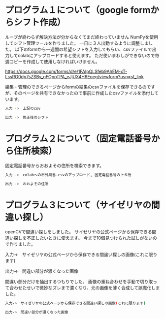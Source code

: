 # プログラム１について（google formからシフト作成）

ループが終わらず解決方法が分からなくてまだ終わっていません
NumPyを使用してシフト管理ツールを作りました。
一日に３人出勤するように調整しました。
以下のformから一週間の希望シフトを入力してもらい、csvファイルで出力してcolabにアップロードすると使えます。
ただ使いまわしができないので毎週コピーを作成して使用しなければいけません。

https://docs.google.com/forms/d/e/1FAIpQLSfeb9AhEM-xT-LssRO0dp7sZSBv_qFOppTPA_eJjUX4H6Eoeg/viewform?usp=sf_link

編集・管理のできるページからformの結果のcsvファイルを保存できるのですが、そのページを共有できなかったので事前に作成したcsvファイルを添付しています。

```bash
入力 ->　上記のcsv

出力 ->　修正後のシフト
```


# プログラム２について（固定電話番号から住所検索）

固定電話番号からおおよその住所を検索できます。


```bash
入力 ->　colabへの市外局番.csvのアップロード, 固定電話番号の上６桁

出力 ->　おおよその住所
```

# プログラム３について（サイゼリヤの間違い探し）

openCVで間違い探しをしました。
サイゼリヤの公式ページから保存できる間違い探しを不正したいときに使えます。
今まで10個見つけられた試しがないので作りました。

入力->　サイゼリヤの公式ページから保存できる間違い探しの画像(これに限ります)

出力->　間違い部分が濃くなった画像

間違い部分だけを抽出するつもりでした。
画像の重ね合わせを手動で切り取って合わせたせいで微妙なズレまで濃くなり、元の画像を薄く合成して誤魔化しました。

```bash
入力->　サイゼリヤの公式ページから保存できる間違い探しの画像(これに限ります)

出力->　間違い部分が濃くなった画像
```
